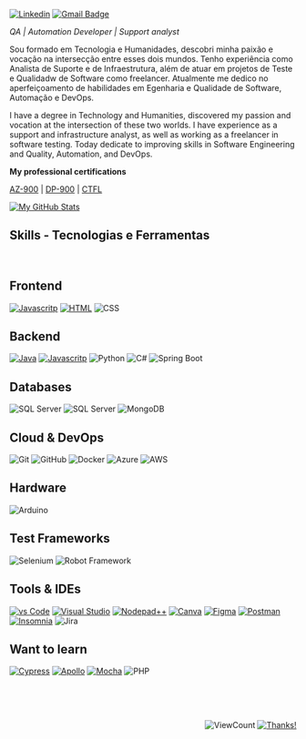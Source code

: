 [![Linkedin](https://img.shields.io/badge/-Linkedin-2867B2?style=flat-square&logo=Linkedin&logoColor=white)](https://www.linkedin.com/in/joaopaulomoreiracarvalho/)
[![Gmail Badge](https://img.shields.io/badge/Gmail-2867B2?style=flat-square&logo=Gmail&logoColor=white&link=mailto:joaopaulomoreira.oak@gmail.com)](mailto:joaopaulomoreira.oak@gmail.com)
<!-- [![Twitter](https://img.shields.io/badge/-Twitter-1DA1F2?style=flat-square&logo=Twitter&logoColor=white)](https://twitter.com/rcmoutinho)-->


*QA | Automation Developer | Support analyst*

Sou formado em Tecnologia e Humanidades, descobri minha paixão e vocação na intersecção entre esses dois mundos.  Tenho experiência como Analista de Suporte e de Infraestrutura, além de atuar em projetos de Teste e Qualidadw de Software como freelancer. Atualmente me dedico no aperfeiçoamento de habilidades em Egenharia e Qualidade de Software, Automação e DevOps.

I have a degree in Technology and Humanities, discovered my passion and vocation at the intersection of these two worlds. I have experience as a support and infrastructure analyst, as well as working as a freelancer in software testing. Today dedicate to improving skills in Software Engineering and Quality, Automation, and DevOps.

**My professional certifications**

[AZ-900](https://www.credly.com/badges/eff54f2e-c7f4-412a-84ef-168010694e16) | [DP-900](https://www.credly.com/badges/7284c9a1-0fee-4962-818c-ae48b700b4ed) | [CTFL](https://bstqb.org.br/b9/)

[![My GitHub Stats](https://github-readme-stats.vercel.app/api?username=joaopaulomoreira&show_icons=true&bg_color=ffffff&line_height=20&hide_border=true&hide_title=true&text_color=7BA08C&icon_color=2E4036&title_color=5F836F)](https://github.com/rcmoutinho/public-speaking)

## **Skills - Tecnologias e Ferramentas**

<br>

## Frontend

[![Javascritp](https://img.shields.io/badge/JavaScript-323330?style=for-the-badge&logo=javascript&logoColor=F7DF1E)]() [![HTML](https://img.shields.io/badge/HTML5-E34F26?style=for-the-badge&logo=html5&logoColor=white)]() ![CSS](https://img.shields.io/badge/CSS3-1572B6?style=for-the-badge&logo=css3&logoColor=white)


## Backend

[![Java](https://img.shields.io/badge/Java-ED8B00?style=for-the-badge&logo=java&logoColor=white)]() [![Javascritp](https://img.shields.io/badge/JavaScript-323330?style=for-the-badge&logo=javascript&logoColor=F7DF1E)]() ![Python](https://img.shields.io/badge/Python-FFD43B?style=for-the-badge&logo=python&logoColor=blue) ![C#](https://img.shields.io/badge/C%23-239120?style=for-the-badge&logo=c-sharp&logoColor=white)  ![Spring Boot](https://img.shields.io/badge/Spring-6DB33F?style=for-the-badge&logo=spring&logoColor=white)

## Databases

![SQL Server](https://img.shields.io/badge/Microsoft%20SQL%20Server-CC2927?style=for-the-badge&logo=microsoft%20sql%20server&logoColor=white) ![SQL Server](https://img.shields.io/badge/MySQL-005C84?style=for-the-badge&logo=mysql&logoColor=white)  ![MongoDB](https://img.shields.io/badge/MongoDB-4EA94B?style=for-the-badge&logo=mongodb&logoColor=white)

## Cloud & DevOps

![Git](https://img.shields.io/badge/GIT-E44C30?style=for-the-badge&logo=git&logoColor=white) ![GitHub](https://img.shields.io/badge/GitHub-100000?style=for-the-badge&logo=github&logoColor=white)  ![Docker](https://img.shields.io/badge/Docker-2CA5E0?style=for-the-badge&logo=docker&logoColor=white) ![Azure](https://img.shields.io/badge/Microsoft_Azure-0089D6?style=for-the-badge&logo=microsoft-azure&logoColor=whit) ![AWS](https://img.shields.io/badge/Amazon_AWS-FF9900?style=for-the-badge&logo=amazonaws&logoColor=white)


## Hardware

![Arduino](https://img.shields.io/badge/Arduino-00979D?style=for-the-badge&logo=Arduino&logoColor=white)

## Test Frameworks

![Selenium](https://img.shields.io/badge/Selenium-43B02A?style=for-the-badge&logo=Selenium&logoColor=white) ![Robot Framework](https://img.shields.io/badge/Robot%20Framework-000000?style=for-the-badge&logo=robot-framework&logoColor=white)


## Tools & IDEs

[![vs Code](https://img.shields.io/badge/Visual_Studio_Code-0078D4?style=for-the-badge&logo=visual%20studio%20code&logoColor=white)]()  [![Visual Studio](https://img.shields.io/badge/Visual_Studio-5C2D91?style=for-the-badge&logo=visual%20studio&logoColor=white)]() [![Nodepad++](https://img.shields.io/badge/Eclipse-2C2255?style=for-the-badge&logo=eclipse&logoColor=white)]() [![Canva](https://img.shields.io/badge/Canva-%2300C4CC.svg?&style=for-the-badge&logo=Canva&logoColor=white)]()  [![Figma](https://img.shields.io/badge/Figma-F24E1E?style=for-the-badge&logo=figma&logoColor=white)]() [![Postman](https://img.shields.io/badge/Postman-FF6C37?style=for-the-badge&logo=Postman&logoColor=white)]() [![Insomnia](https://img.shields.io/badge/Insomnia-5849be?style=for-the-badge&logo=Insomnia&logoColor=white)]() ![Jira](https://img.shields.io/badge/Jira-0052CC?style=for-the-badge&logo=Jira&logoColor=white)


## Want to learn

[![Cypress](https://img.shields.io/badge/Cypress-17202C?style=for-the-badge&logo=cypress&logoColor=white)]() [![Apollo](https://img.shields.io/badge/chai-A30701?style=for-the-badge&logo=chai&logoColor=white)]() [![Mocha](https://img.shields.io/badge/Mocha-8D6748?style=for-the-badge&logo=Mocha&logoColor=white)]() ![PHP](https://img.shields.io/badge/PHP-777BB4?style=for-the-badge&logo=php&logoColor=white) 


##

<br>
<br>
  
<div align="right">
  
![ViewCount](https://views.whatilearened.today/views/github/joaopaulomoreira/joaopaulomoreira.svg) [![Thanks!](https://img.shields.io/badge/Thanks%20for%20visiting-!-1EAEDB.svg)](https://joaopaulomoreira.github.io/joaopaulomoreira/)
</div>

